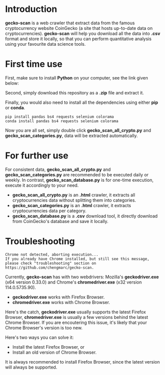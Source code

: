 
# Introduction
**gecko-scan** is a web crawler that extract data from the famous cryptocurrency website CoinGecko (a site that hosts up-to-date data on cryptocurrencies). **gecko-scan** will help you download all the data into **.csv** format and store it locally, so that you can perform quantitative analysis using your favourite data science tools.

# First time use
First, make sure to install **Python** on your computer, see the link given below: 

Second, simply download this repository as a **.zip** file and extract it. 

Finally, you would also need to install all the dependencies using either **pip** or **conda**. 
```
pip install pandas bs4 requests selenium colorama
conda install pandas bs4 requests selenium colorama
```

Now you are all set, simply double click **gecko_scan_all_crypto.py** and **gecko_scan_categories.py**, data will be extracted automatically.

# For further use
For consistent data, **gecko_scan_all_crypto.py** and **gecko_scan_categories.py** are recommended to be executed daily or weekly. In contrast, **gecko_scan_database.py** is for one-time execution, execute it accordingly to your need.

- **gecko_scan_all_crypto.py** is an **.html** crawler, it extracts all cryptocurrencies data without splitting them into categories.
- **gecko_scan_categories.py** is an **.html** crawler, it extracts cryptocurrencies data per category.
- **gecko_scan_database.py** is a **.csv** download tool, it directly download from CoinGecko's database and save it locally.

# Troubleshooting
```
Chrome not detected, aborting execution...
If you already have Chrome installed, but still see this message, please check "troubleshooting" section on https://github.com/chengmarc/gecko-scan.
```
Currently, **gecko-scan** has with two webdrivers: Mozilla's **geckodriver.exe** (x64 version 0.33.0) and Chrome's **chromedriver.exe** (x32 version 114.0.5735.90).

- **geckodriver.exe** works with Firefox Browser.
- **chromedriver.exe** works with Chrome Browser.

Here's the catch, **geckodriver.exe** usually supports the latest Firefox Browser, **chromedriver.exe** is usually a few versions behind the latest Chrome Browser. If you are encoutering this issue, it's likely that your Chrome Browser's version is too new. 

Here's two ways you can solve it: 
- Install the latest Firefox Browser, or
- Install an old version of Chrome Browser.

It is always recommended to install Firefox Browser, since the latest version will always be supported.
